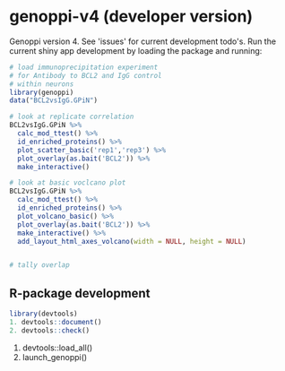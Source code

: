 # genoppi-v4 (developer version)
Genoppi version 4. See 'issues' for current development todo's. Run the current shiny app development by loading the package and running:

```R
# load immunoprecipitation experiment
# for Antibody to BCL2 and IgG control 
# within neurons
library(genoppi)
data("BCL2vsIgG.GPiN")

# look at replicate correlation
BCL2vsIgG.GPiN %>% 
  calc_mod_ttest() %>% 
  id_enriched_proteins() %>%
  plot_scatter_basic('rep1','rep3') %>% 
  plot_overlay(as.bait('BCL2')) %>% 
  make_interactive()

# look at basic voclcano plot
BCL2vsIgG.GPiN %>% 
  calc_mod_ttest() %>% 
  id_enriched_proteins() %>%
  plot_volcano_basic() %>%
  plot_overlay(as.bait('BCL2')) %>% 
  make_interactive() %>%
  add_layout_html_axes_volcano(width = NULL, height = NULL)


# tally overlap
```

## R-package development

```R
library(devtools)
1. devtools::document()
2. devtools::check()
```

1. devtools::load_all()
2. launch_genoppi()

